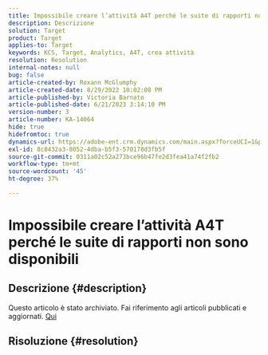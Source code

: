 ```yaml
---
title: Impossibile creare l’attività A4T perché le suite di rapporti non sono disponibili
description: Descrizione
solution: Target
product: Target
applies-to: Target
keywords: KCS, Target, Analytics, A4T, crea attività
resolution: Resolution
internal-notes: null
bug: false
article-created-by: Roxann McGlumphy
article-created-date: 8/29/2022 10:02:08 PM
article-published-by: Victoria Barnato
article-published-date: 6/21/2023 3:14:10 PM
version-number: 3
article-number: KA-14064
hide: true
hidefromtoc: true
dynamics-url: https://adobe-ent.crm.dynamics.com/main.aspx?forceUCI=1&pagetype=entityrecord&etn=knowledgearticle&id=fc0a3834-e627-ed11-9db1-002248086d3d
exl-id: 8c8432a3-8052-4dba-b5f3-570178d3fb5f
source-git-commit: 0311a02c52a273bce96b47fe2d3fea41a74f2fb2
workflow-type: tm+mt
source-wordcount: '45'
ht-degree: 37%

---
```


# Impossibile creare l’attività A4T perché le suite di rapporti non sono disponibili

## Descrizione {#description}

Questo articolo è stato archiviato. Fai riferimento agli articoli pubblicati e aggiornati. [Qui](https://experienceleague.adobe.com/search.html?lang=it#sort=relevancy)

## Risoluzione {#resolution}
